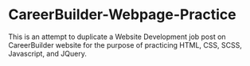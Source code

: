 # CareerBuilder-Webpage-Practice

This is an attempt to duplicate a Website Development job post on CareerBuilder website for the purpose of practicing HTML, CSS, SCSS, Javascript, and JQuery.
